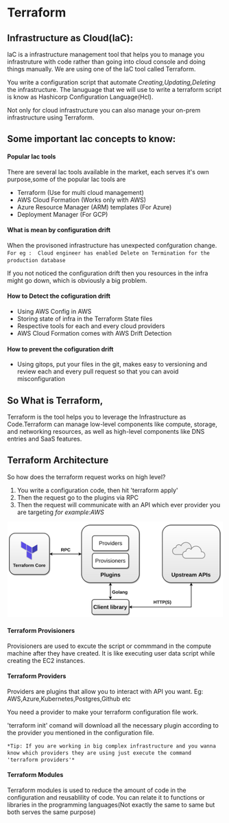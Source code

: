 # Terraform

## Infrastructure as Cloud(IaC):

IaC is a infrastructure management tool that helps you to manage you infrastruture with code rather than going into cloud console and doing things manually. We are using one of the IaC tool called Terraform.

You write a configuration script that automate *Creating,Updating,Deleting* the infrastructure. The lanuguage that we will use to write a terraform script is know as Hashicorp Configuration Language(Hcl). 

Not only for cloud infrastructure you can also manage your on-prem infrastructure using Terraform.

## Some important Iac concepts to know:

#### Popular Iac tools

There are several Iac tools available in the market, each serves it's own purpose,some of the popular Iac tools are 
- Terraform (Use for multi cloud management)
- AWS Cloud Formation (Works only with AWS)
- Azure Resource Manager (ARM) templates (For Azure)
- Deployment Manager (For GCP)

#### What is mean by configuration drift
When the provisoned infrastructure has unexpected confguration change. `For eg :  Cloud engineer has enabled Delete on Termination for the production database`

If you not noticed the configuration drift then you resources in the infra might go down, which is obviously a big problem. 

#### How to Detect the cofiguration drift
- Using AWS Config in AWS 
- Storing state of infra in the Terraform State files
- Respective tools for each and every cloud providers 
- AWS Cloud Formation comes with AWS Drift Detection

#### How to prevent the cofiguration drift
- Using gitops, put your files in the git, makes easy to versioning and review each and every pull request so that you can avoid misconfiguration

## So What is Terraform,
Terraform is the tool helps you to leverage the Infrastructure as Code.Terraform can manage low-level components like compute, storage, and networking resources, as well as high-level components like DNS entries and SaaS features.

## Terraform Architecture
So how does the terraform request works on high level?

1. You write a configuration code, then hit 'terraform apply'
1. Then the request go to the plugins via RPC
1. Then the request will communicate with an API which ever provider you are targeting *for example:AWS*

![Terraform Architecture](Terraform_Architecture.png)

#### Terraform Provisioners
Provisioners are used to excute the script or commmand in the compute machine after they have created. It is like executing user data script while creating the EC2 instances. 

#### Terraform Providers
Providers are plugins that allow you to interact with API you want. Eg: AWS,Azure,Kubernetes,Postgres,Github etc

You need a provider to make your terraform configuration file work. 

'terraform init' comand will download all the necessary plugin according to the provider you mentioned in the configuration file. 

    *Tip: If you are working in big complex infrastructure and you wanna know which providers they are using just execute the command 'terraform providers'*

#### Terraform Modules

Terraform modules is used to reduce the amount of code in the configuration and reusablility of code. You can relate it to functions or libraries in the programming languages(Not exactly the same to same but both serves the same purpose)
